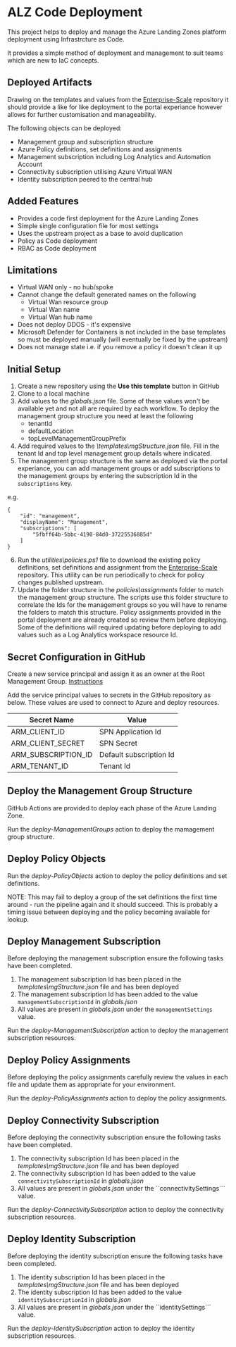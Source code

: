 # ALZ Code Deployment

This project helps to deploy and manage the Azure Landing Zones platform deployment using Infrastrcture as Code.

It provides a simple method of deployment and management to suit teams which are new to IaC concepts.

## Deployed Artifacts

Drawing on the templates and values from the [Enterprise-Scale](https://github.com/Azure/Enterprise-Scale) repository it should provide a like for like deployment to the portal experiance however allows for further customisation and manageability.

The following objects can be deployed:
- Management group and subscription structure
- Azure Policy definitions, set definitions and assignments
- Management subscription including Log Analytics and Automation Account
- Connectivity subscription utilising Azure Virtual WAN
- Identity subscription peered to the central hub

## Added Features
- Provides a code first deployment for the Azure Landing Zones
- Simple single configuration file for most settings
- Uses the upstream project as a base to avoid duplication
- Policy as Code deployment
- RBAC as Code deployment

## Limitations
- Virtual WAN only - no hub/spoke
- Cannot change the default generated names on the following
    - Virtual Wan resource group
    - Virtual Wan name
    - Virtual Wan hub name
- Does not deploy DDOS - it's expensive
- Microsoft Defender for Containers is not included in the base templates so must be deployed manually (will eventually be fixed by the upstream) 
- Does not manage state i.e. if you remove a policy it doesn't clean it up

## Initial Setup

1. Create a new repository using the **Use this template** button in GitHub
2. Clone to a local machine
3. Add values to the *globals.json* file. Some of these values won't be available yet and not all are required by each workflow. To deploy the management group structure you need at least the following
    - tenantId
    - defaultLocation
    - topLevelManagementGroupPrefix
4. Add required values to the *\templates\mgStructure.json* file. Fill in the tenant Id and top level management group details where indicated.
5. The management group structure is the same as deployed via the portal experiance, you can add management groups or add subscriptions to the management groups by entering the subscription Id in the ```subscriptions``` key.

e.g.
```
{
    "id": "management",
    "displayName": "Management",
    "subscriptions": [
        "5fbff64b-5bbc-4190-84d0-37225536885d"
    ]
}
```
6. Run the *utilities\policies.ps1* file to download the existing policy definitions, set definitions and assignment from the [Enterprise-Scale](https://github.com/Azure/Enterprise-Scale) repository. This utility can be run periodically to check for policy changes published upstream.
7. Update the folder structure in the *policies\assignments* folder to match the management group structure. The scripts use this folder structure to correlate the Ids for the management groups so you will have to rename the folders to match this structure. Policy assignments provided in the portal deployment are already created so review them before deploying. Some of the definitions will required updating before deploying to add values such as a Log Analytics workspace resource Id. 

## Secret Configuration in GitHub

Create a new service principal and assign it as an owner at the Root Management Group. [Instructions](https://github.com/Azure/Enterprise-Scale/blob/main/docs/EnterpriseScale-Setup-azure.md#2-grant-access-to-user-andor-service-principal-at-root-scope--to-deploy-enterprise-scale-reference-implementation)

Add the service principal values to secrets in the GitHub repository as below. These values are used to connect to Azure and deploy resources.

|Secret Name| Value|
|---|---|
|ARM_CLIENT_ID | SPN Application Id|
|ARM_CLIENT_SECRET |  SPN Secret|
|ARM_SUBSCRIPTION_ID  | Default subscription Id |
|ARM_TENANT_ID  | Tenant Id |

## Deploy the Management Group Structure

GitHub Actions are provided to deploy each phase of the Azure Landing Zone.

Run the *deploy-ManagementGroups* action to deploy the mamagement group structure.

## Deploy Policy Objects

Run the *deploy-PolicyObjects* action to deploy the policy definitions and set definitions.

NOTE: This may fail to deploy a group of the set definitions the first time around - run the pipeline again and it should succeed. This is probably a timing issue between deploying and the policy becoming available for lookup.

## Deploy Management Subscription

Before deploying the management subscription ensure the following tasks have been completed.
1. The management subscription Id has been placed in the *templates\mgStructure.json* file and has been deployed
2. The management subscription Id has been added to the value ```managementSubscriptionId``` in *globals.json*
3. All values are present in *globals.json* under the ```managementSettings``` value.

Run the *deploy-ManagementSubscription* action to deploy the management subscription resources.

## Deploy Policy Assignments

Before deploying the policy assignments carefully review the values in each file and update them as appropriate for your environment.

Run the *deploy-PolicyAssignments* action to deploy the policy assignments.

## Deploy Connectivity Subscription

Before deploying the connectivity subscription ensure the following tasks have been completed.
1. The connectivity subscription Id has been placed in the *templates\mgStructure.json* file and has been deployed
2. The connectivity subscription Id has been added to the value ```connectivitySubscriptionId``` in *globals.json*
3. All values are present in *globals.json* under the ``connectivitySettings``` value.

Run the *deploy-ConnectivitySubscription* action to deploy the connectivity subscription resources.

## Deploy Identity Subscription

Before deploying the identity subscription ensure the following tasks have been completed.
1. The identity subscription Id has been placed in the *templates\mgStructure.json* file and has been deployed
2. The identity subscription Id has been added to the value ```identitySubscriptionId``` in *globals.json*
3. All values are present in *globals.json* under the ``identitySettings``` value.

Run the *deploy-IdentitySubscription* action to deploy the identity subscription resources.
